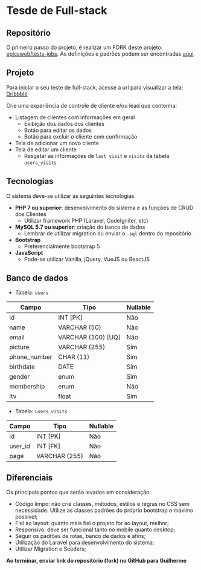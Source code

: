 # Tesde de Full-stack

## Repositório

O primeiro passo do projeto, é realizar um FORK deste projeto: [epicsweb/tests-jobs](https://github.com/epicsweb/tests-jobs). As definições e padrões podem ser encontradas [aqui](https://github.com/epicsweb/tests-jobs/blob/master/README.md).


## Projeto

Para iniciar o seu teste de full-stack, acesse a url para visualizar a tela: [Dribbble](https://dribbble.com/shots/10428504/attachments/2269679?mode=media)

Crie uma experiência de controle de cliente e/ou lead que contenha:
- Listagem de clientes com informações em geral
	- Exibição dos dados dos clientes
	- Botão para editar os dados
	- Botão para excluir o cliente com confirmação
- Tela de adicionar um novo cliente
- Tela de editar um cliente
	- Resgatar as informações de `last visit` e `visits` da tabela `users_visits`

## Tecnologias

O sistema deve-se utilizar as seguintes tecnologias

-  **PHP 7 ou superior:** desenvolvimento do sistema e as funções de CRUD dos Clientes
	- Utilizar framework PHP (Laravel, CodeIgniter, etc)
- **MySQL 5.7 ou superior**: criação do banco de dados
	- Lembrar de utilizar migration ou enviar o `.sql` dentro do repositório
- **Bootstrap**
	- Preferencialmente bootstrap 5
- **JavaScript**
	- Pode-se utilizar Vanilla, jQuery, VueJS ou ReactJS

## Banco de dados

- Tabela: `users`

| Campo | Tipo | Nullable |
|--|--|--|
| id | INT [PK] | Não |
| name | VARCHAR (50) | Não |
| email | VARCHAR (100) [UQ] | Não |
| picture | VARCHAR (255) | Sim |
| phone_number | CHAR (11) | Sim |
| birthdate | DATE | Sim |
| gender | enum | Sim |
| membership | enum | Não |
| ltv | float | Sim |

- Tabela: `users_visits`

| Campo | Tipo | Nullable |
|--|--|--|
| id | INT [PK] | Não |
| user_id | INT [FK] | Não |
| page | VARCHAR (255) | Não |

## Diferenciais

Os principais pontos que serão levados em consideração:

- Código limpo: não crie classes, métodos, estilos e regras no CSS sem necessidade. Utilize as classes padrões do próprio bootstrap o máximo possível;
- Fiel ao layout: quanto mais fiel o projeto for ao layout, melhor;
- Responsivo: deve ser funcional tanto no mobile quanto desktop;
- Seguir os padrões de rotas, banco de dados e afins;
- Utilização do Laravel para desenvolvimento do sistema;
- Utilizar Migration e Seeders;

**Ao terminar, enviar link do repositório (fork) no GitHub para Guilherme**

